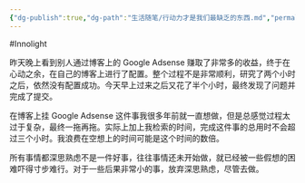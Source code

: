 ```yaml
---
{"dg-publish":true,"dg-path":"生活随笔/行动力才是我们最缺乏的东西.md","permalink":"/生活随笔/行动力才是我们最缺乏的东西/","created":"2025-06-18T17:18:59.000+08:00","updated":"2025-06-28T22:41:53.000+08:00"}
---
```


#Innolight

昨天晚上看到别人通过博客上的 Google Adsense 赚取了非常多的收益，终于在心动之余，在自己的博客上进行了配置。整个过程不是非常顺利，研究了两个小时之后，依然没有配置成功。今天早上过来之后又花了半个小时，最终发现了问题并完成了提交。

在博客上挂 Google Adsense 这件事我很多年前就一直想做，但是总感觉过程太过于复杂，最终一拖再拖。实际上加上我检索的时间，完成这件事的总用时不会超过三个小时。我浪费在空想上的时间可能是这个时间的数倍。

所有事情都深思熟虑不是一件好事，往往事情还未开始做，就已经被一些假想的困难吓得寸步难行。对于一些后果非常小的事，放弃深思熟虑，尽管去做。